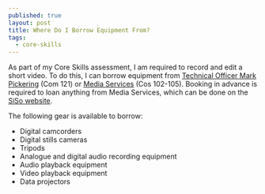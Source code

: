 ```yaml
---
published: true
layout: post
title: Where Do I Borrow Equipment From?
tags:
  - core-skills
---
```

As part of my Core Skills assessment, I am required to record and edit a short video. To do this, I can borrow equipment from [Technical Officer Mark Pickering](https://www.linkedin.com/in/mark-pickering-95376558) (Com 121) or [Media Services](http://web.anglia.ac.uk/it/about/MediaProduction.phtml) (Cos 102-105). Booking in advance is required to loan anything from Media Services, which can be done on the [SiSo website](https://angliamedia.siso.co/index.php).

The following gear is available to borrow:
<ul>
<li>Digital camcorders</li>
<li>Digital stills cameras</li>
<li>Tripods</li>
<li>Analogue and digital audio recording equipment</li>
<li>Audio playback equipment</li>
<li>Video playback equipment</li>
<li>Data projectors</li>
</ul>
